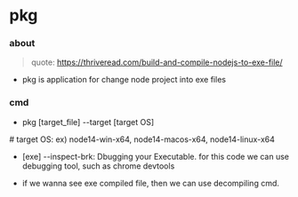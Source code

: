 # pkg

### about

> quote: https://thriveread.com/build-and-compile-nodejs-to-exe-file/

- pkg is application for change node project into exe files

### cmd

- pkg [target_file] --target [target OS]

\# target OS: ex) node14-win-x64, node14-macos-x64, node14-linux-x64

- [exe] --inspect-brk: Dbugging your Executable. for this code we can use debugging tool, such as chrome devtools

- if we wanna see exe compiled file, then we can use decompiling cmd.